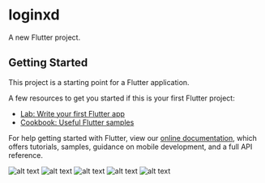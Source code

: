 # loginxd

A new Flutter project.

## Getting Started

This project is a starting point for a Flutter application.

A few resources to get you started if this is your first Flutter project:

- [Lab: Write your first Flutter app](https://flutter.dev/docs/get-started/codelab)
- [Cookbook: Useful Flutter samples](https://flutter.dev/docs/cookbook)

For help getting started with Flutter, view our
[online documentation](https://flutter.dev/docs), which offers tutorials,
samples, guidance on mobile development, and a full API reference.


![alt text](https://github.com/aswinpmahadevan/loginxd/blob/master/loginxd/Android%20Mobile%20%E2%80%93%201.png)
![alt text](https://github.com/aswinpmahadevan/loginxd/blob/master/loginxd/Android%20Mobile%20%E2%80%93%202.png)
![alt text](https://github.com/aswinpmahadevan/loginxd/blob/master/loginxd/Android%20Mobile%20%E2%80%93%203.png)
![alt text](https://github.com/aswinpmahadevan/loginxd/blob/master/loginxd/Android%20Mobile%20%E2%80%93%204.png)
![alt text](https://github.com/aswinpmahadevan/loginxd/blob/master/loginxd/Android%20Mobile%20%E2%80%93%205.png)
